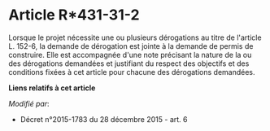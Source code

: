 # Article R*431-31-2

Lorsque le projet nécessite une ou plusieurs dérogations au titre de l'article L. 152-6, la demande de dérogation est jointe
à la demande de permis de construire. Elle est accompagnée d'une note précisant la nature de la ou des dérogations demandées
et justifiant du respect des objectifs et des conditions fixées à cet article pour chacune des dérogations demandées.

**Liens relatifs à cet article**

_Modifié par_:

  - Décret n°2015-1783 du 28 décembre 2015 - art. 6
